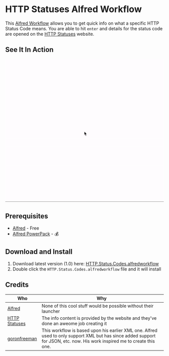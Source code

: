 # HTTP Statuses Alfred Workflow

This [Alfred Workflow](https://www.alfredapp.com/workflows/) allows you to get quick info on what a specific HTTP Status Code means. You are able to hit `enter` and details for the status code are opened on the [HTTP Statuses](https://httpstatuses.com/) website. 

## See It In Action 
![Demo](demo.gif)

## Prerequisites

* [Alfred](https://www.alfredapp.com/) - Free
* [Alfred PowerPack](https://www.alfredapp.com/powerpack/) - 💰

## Download and Install
1. Download latest version (1.0) here: [HTTP.Status.Codes.alfredworkflow](https://github.com/ma3574/alfred-http-status-codes/releases/download/1.0/HTTP.Status.Codes.alfredworkflow)
2. Double click the `HTTP.Status.Codes.alfredworkflow` file and it will install 


## Credits
| Who  | Why |
| ------------- | ------------- |
| [Alfred](https://www.alfredapp.com/) | None of this cool stuff would be possible without their launcher |  
| [HTTP Statuses](https://httpstatuses.com/)  | The info content is provided by the website and they've done an aweome job creating it  |
| [goronfreeman](https://github.com/goronfreeman)  | This workflow is based upon his earlier XML one. Alfred used to only support XML but has since added support for JSON, etc. now. His work inspired me to create this one. |




